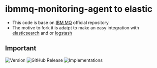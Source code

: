 # ibmmq-monitoring-agent to elastic

- This code is base on [IBM MQ](https://github.com/ibm-messaging/mq-metric-samples) official repository
- The motive to fork it is adatpt to make an easy integration with [elasticsearch](https://www.elastic.co/es/elasticsearch/) and or [logstash](https://www.elastic.co/es/logstash)

## Important
![Version](https://github.com/ocuil/ibmmq-monitoring-agent/assets/version.svg)
![GitHub Release](https://github.com/ocuil/ibmmq-monitoring-agent/assets/release.svg)
![Implementations](https://github.com/ocuil/ibmmq-monitoring-agent/assets/non-for-production.svg)